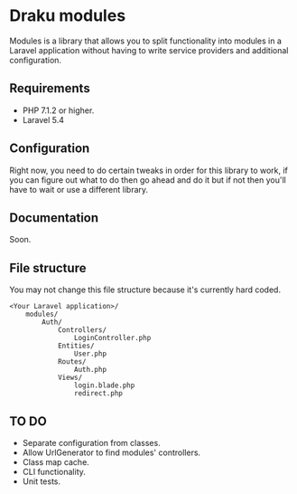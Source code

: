 # Draku modules

Modules is a library that allows you to split functionality into modules in a Laravel application without having to write service providers and additional configuration.

## Requirements

- PHP 7.1.2 or higher.
- Laravel 5.4

## Configuration

Right now, you need to do certain tweaks in order for this library to work, if you can figure out what to do then go ahead and do it but if not then you'll have to wait or use a different library.

## Documentation

Soon.

## File structure

You may not change this file structure because it's currently hard coded.

```
<Your Laravel application>/
    modules/
        Auth/
            Controllers/
                LoginController.php
            Entities/
                User.php
            Routes/
                Auth.php
            Views/
                login.blade.php
                redirect.php
```

## TO DO

- Separate configuration from classes.
- Allow UrlGenerator to find modules' controllers.
- Class map cache.
- CLI functionality.
- Unit tests.
